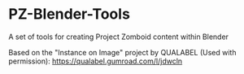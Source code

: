 # PZ-Blender-Tools
A set of tools for creating Project Zomboid content within Blender

Based on the "Instance on Image" project by QUALABEL (Used with permission): https://qualabel.gumroad.com/l/jdwcln
